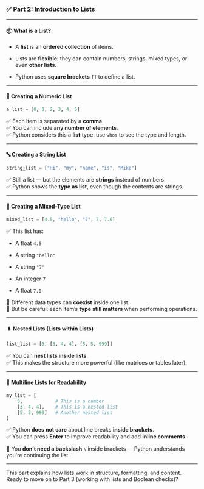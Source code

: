 ### ✅ **Part 2: Introduction to Lists**

---

#### 📦 **What is a List?**

- A **list** is an **ordered collection** of items.
    
- Lists are **flexible**: they can contain numbers, strings, mixed types, or even **other lists**.
    
- Python uses **square brackets** `[]` to define a list.
    

---

#### 🔢 **Creating a Numeric List**

```python
a_list = [0, 1, 2, 3, 4, 5]
```

✅ Each item is separated by a **comma**.  
✅ You can include **any number of elements**.  
✅ Python considers this a **list** type: use `whos` to see the type and length.

---

#### 🔤 **Creating a String List**

```python
string_list = ["Hi", "my", "name", "is", "Mike"]
```

✅ Still a list — but the elements are **strings** instead of numbers.  
✅ Python shows the **type as list**, even though the contents are strings.

---

#### 🔁 **Creating a Mixed-Type List**

```python
mixed_list = [4.5, "hello", "7", 7, 7.0]
```

✅ This list has:

- A float `4.5`
    
- A string `"hello"`
    
- A string `"7"`
    
- An integer `7`
    
- A float `7.0`
    

🎯 Different data types can **coexist** inside one list.  
🧠 But be careful: each item’s **type still matters** when performing operations.

---

#### 🪆 **Nested Lists (Lists within Lists)**

```python
list_list = [3, [3, 4, 4], [5, 5, 999]]
```

✅ You can **nest lists inside lists**.  
✅ This makes the structure more powerful (like matrices or tables later).

---

#### 🧹 **Multiline Lists for Readability**

```python
my_list = [
    3,            # This is a number
    [3, 4, 4],    # This is a nested list
    [5, 5, 999]   # Another nested list
]
```

✅ Python **does not care** about line breaks **inside brackets**.  
✅ You can press **Enter** to improve readability and add **inline comments**.

🧠 You **don’t need a backslash** `\` inside brackets — Python understands you're continuing the list.

---

This part explains how lists work in structure, formatting, and content. Ready to move on to Part 3 (working with lists and Boolean checks)?

